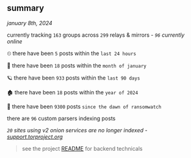 
## summary
_january 8th, 2024_

currently tracking `163` groups across `299` relays & mirrors - _`96` currently online_

⏲ there have been `5` posts within the `last 24 hours`

🦈 there have been `18` posts within the `month of january`

🪐 there have been `933` posts within the `last 90 days`

🏚 there have been `18` posts within the `year of 2024`

🦕 there have been `9300` posts `since the dawn of ransomwatch`

there are `96` custom parsers indexing posts

_`20` sites using v2 onion services are no longer indexed - [support.torproject.org](https://support.torproject.org/onionservices/v2-deprecation/)_

> see the project [README](https://github.com/joshhighet/ransomwatch#ransomwatch--) for backend technicals
